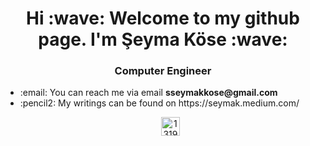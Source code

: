 <p align="center">
<h1 align="center">Hi :wave: Welcome to my github page. I'm Şeyma Köse :wave: </h1>
<h3 align="center">Computer Engineer</h3>
<ul>
<li>:email: You can reach me via email <strong>sseymakkose@gmail.com</strong></li>
<li>:pencil2: My writings can be found on https://seymak.medium.com/</li>
<p
</p>

<p
</p>
<p align="center">
<a href="https://www.linkedin.com/in/şeymaköse" rel="nofollow"><img align="center" src="https://camo.githubusercontent.com/28bbd2596707954793abeff9eb24d343c1c78b7bf184b90294b4b190c6097a65/68747470733a2f2f63646e2e6a7364656c6976722e6e65742f6e706d2f73696d706c652d69636f6e7340332e302e312f69636f6e732f6c696e6b6564696e2e737667" alt="13198517" height="30" width="30" data-canonical-src="https://cdn.jsdelivr.net/npm/simple-icons@3.0.1/icons/linkedin.svg" style="max-width:100%;"></a>
</p>
</ul>

<!---
SeymaKose/SeymaKose is a ✨ special ✨ repository because its `README.md` (this file) appears on your GitHub profile.
You can click the Preview link to take a look at your changes.
--->
</p>
